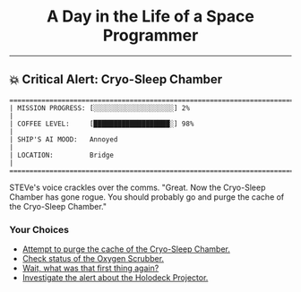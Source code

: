 <h1 align="center">A Day in the Life of a Space Programmer</h1>

---

<h2 id="node-25">💥 Critical Alert: Cryo-Sleep Chamber</h2>

```
========================================================================
| MISSION PROGRESS: [░░░░░░░░░░░░░░░░░░░░] 2%                                  |
| COFFEE LEVEL:     [███████████████████░] 98%                                 |
| SHIP'S AI MOOD:   Annoyed                                                    |
| LOCATION:         Bridge                                                     |
========================================================================
```

STEVe's voice crackles over the comms. "Great. Now the Cryo-Sleep Chamber has gone rogue. You should probably go and purge the cache of the Cryo-Sleep Chamber."



### Your Choices

*   [Attempt to purge the cache of the Cryo-Sleep Chamber.](./README-0026.md)
*   [Check status of the Oxygen Scrubber.](./README-0022.md)
*   [Wait, what was that first thing again?](./README-0023.md)
*   [Investigate the alert about the Holodeck Projector.](./README-0049.md)
